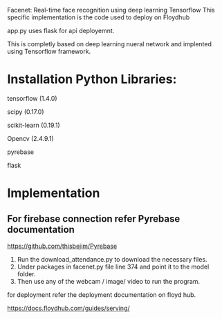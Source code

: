 Facenet: Real-time face recognition using deep learning Tensorflow 
This specific implementation is the code used to deploy on Floydhub 

app.py uses flask for api deployemnt.

This is completly based on deep learning nueral network and implented using Tensorflow framework. 
# Installation Python Libraries:

tensorflow (1.4.0)

scipy (0.17.0)

scikit-learn (0.19.1)

Opencv (2.4.9.1)

pyrebase

flask

# Implementation
## For firebase connection refer Pyrebase documentation
https://github.com/thisbejim/Pyrebase

1. Run the download_attendance.py to download the necessary files.
2. Under packages in facenet.py file line 374 and point it to the model folder.
3. Then use any of the webcam / image/ video to run the program.

for deployment refer the deployment documentation on floyd hub.

https://docs.floydhub.com/guides/serving/
